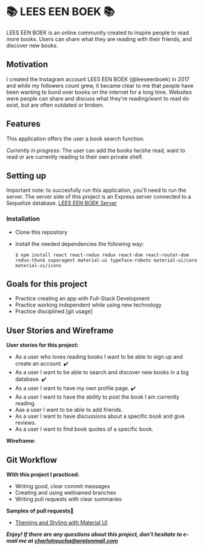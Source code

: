 # 📚  LEES EEN BOEK  📚
LEES EEN BOEK is an online community created to inspire people to read more books. Users can share what they are reading with their friends, and discover new books.

## Motivation
I created the Instagram account LEES EEN BOEK (@leeseenboek) in 2017 and while my followers count grew, it became clear to me that people have been wanting to bond over books on the internet for a long time. Websites were people can share and discuss what they're reading/want to read do exist, but are often outdated or broken.

## Features
This application offers the user a book search function.

*Currently in progress:* The user can add the books he/she read, want to read or are currently reading to their own private shelf. 

## Setting up
Important note: to succesfully run this application, you'll need to run the server. The server side of this project is an Express server connected to a Sequelize database. [LEES EEN BOEK Server](https://github.com/charliegabriella/leeseenboek-server)

### Installation

-   Clone this repository
-   Install the needed dependencies the following way: 
    
    ```
    $ npm install react react-redux redux react-dom react-router-dom redux-thunk superagent material-ui typeface-roboto material-ui/core material-ui/icons
    
    ```

## Goals for this project

-   Practice creating an app with Full-Stack Development
-   Practice working independent while using new technology
-   Practice disciplined [git usage]
## User Stories and Wireframe

**User stories for this project:**
-   As a user who loves reading books I want to be able to sign up and create an account.  ✔️
-   As a user I want to be able to search and discover new books in a big database.  ✔️
-   As a user I want to have my own profile page. ✔️
-   As a user I want to have the ability to post the book I am currently reading.
-   Aas a user I want to be able to add friends. 
-   As a user I want to have discussions about a specific book and give reviews.
-   As a user I want to find book quotes of a specific book.

**Wireframe:** 


## Git Workflow

**With this project I practiced:**
-   Writing good, clear commit messages
-   Creating and using wellnamed branches
-   Writing pull requests with clear summaries

**Samples of pull requests🔎**
-   [Theming and Styling with Material UI](https://github.com/charliegabriella/leeseenboek-client/pull/18)
 
***Enjoy! If there are any questions about this project, don't hesitate to e-mail me at charlotroucha@protonmail.com***
